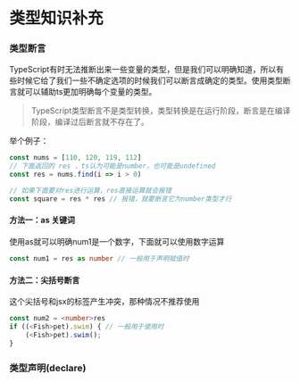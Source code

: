 # 类型知识补充


### 类型断言

TypeScript有时无法推断出来一些变量的类型，但是我们可以明确知道，所以有些时候它给了我们一些不确定选项的时候我们可以断言成确定的类型。使用类型断言就可以辅助ts更加明确每个变量的类型。

> TypeScript类型断言不是类型转换，类型转换是在运行阶段，断言是在编译阶段，编译过后断言就不存在了。

举个例子：


```TypeScript
const nums = [110, 120, 119, 112]
// 下面返回的 res ，ts认为可能是number，也可能是undefined
const res = nums.find(i => i > 0)

// 如果下面要对res进行运算，res直接运算就会报错
const square = res * res // 报错，就要断言它为number类型才行
```

#### 方法一：as 关键词
使用as就可以明确num1是一个数字，下面就可以使用数字运算

```TypeScript
const num1 = res as number // 一般用于声明赋值时
```


#### 方法二：尖括号断言
这个尖括号和jsx的标签产生冲突，那种情况不推荐使用

```TypeScript
const num2 = <number>res
if ((<Fish>pet).swim) { // 一般用于使用时
    (<Fish>pet).swim();
}
```

### 类型声明(declare)